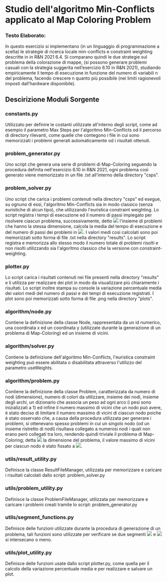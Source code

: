 # Studio dell'algoritmo Min-Conflicts applicato al Map Coloring Problem

### Testo Elaborato:

In questo esercizio si implementano (in un linguaggio di programmazione a scelta) le strategie di ricerca locale min-conflicts e constraint weighting descritte in in R&N 2021 6.4. 
Si comparano quindi le due strategie sul problema della colorazione di mappe, (si possono generare problemi casuali con la strategia suggerita nell’esercizio 6.10 in R&N 2021), 
studiando empiricamente il tempo di esecuzione in funzione del numero di variabili n del problema, 
facendo crescere n quanto più possibile (nei limiti ragionevoli imposti dall’hardware disponibile).

## Descirizione Moduli Sorgente

### constants.py

Utilizzato per definire le costanti utilizzate all'interno degli script, come ad esempio il parametro Max Steps per l'algoritmo Min-Conflicts
od il percorso di directory rilevanti, come quelle che contegono i file in cui sono memorizzati i problemi generati automaticamente od i risultati ottenuti.

### problem_generator.py

Uno script che genera una serie di problemi di Map-Coloring seguendo la procedura definita nell'esercizio 6.10 in R&N 2021, 
ogni problema così generato viene memorizzato in un file .txt all'interno della directory "csps".

### problem_solver.py

Uno script che carica i problemi contenuti nella directory "csps" ed esegue, su ognuno di essi, 
l'algoritmo Min-Conflicts sia in modo classico (senza euristiche di alcun tipo), che utilizzando l'euristica constraint weighting.
Lo script registra i tempi di esecuzione ed il numero di passi impiegato per risolvere ciascun problema, successivamente, detto <img src="https://render.githubusercontent.com/render/math?math=S"> l'insieme di problemi che hanno la stessa dimensione,
calcola la media del tempo di esecuzione e del numero di passi dei problemi in <img src="https://render.githubusercontent.com/render/math?math=S">.
I valori medi così calcolati sono poi memorizzati sotto forma di file .txt nella directory "results".
Lo script registra e memorizza allo stesso modo il numero totale di problemi risolti e non risolti utilizzando sia l'algoritmo classico che la versione con constraint-weighting.

### plotter.py

Lo script carica i risultati contenuti nei file presenti nella directory "results" e li utilizza per realizzare dei plot in modo da visualizzare più chiaramente i risultati.
Lo script inoltre stampa su console la variazione percentuale media dei valori medi del numero di passi e dei tempi di esecuzione registrati.
I plot sono poi memorizzati sotto forma di file .png nella directory "plots".

### algorithm/node.py

Contiene la definizione della classe Node, rappresentata da un id numerico, una coordinata x ed un coordinata y (utilizzate durante la generazione di un problema di Map-Coloring) 
ed un insieme di vicini.

### algorithm/solver.py

Contiene la definizione dell'algoritmo Min-Conflicts, l'euristica constraint weighting può essere abilitata o disabilitata attraverso l'utilizzo del 
parametro useWeights.

### algorithm/problem.py

Contiene la definizione della classe Problem, caratterizzata da numero di nodi (dimensione), numero di colori da utilizzare, insieme dei nodi, 
insieme degli archi, un dizionario che associa un peso ad ogni arco (i pesi sono inizializzati a 1) ed infine il numero massimo di vicini che un nodo 
può avere, è stato deciso di limitare il numero massimo di vicini di ciascun nodo poiche è stato osservato che, a causa della procedura utilizzata per generare i problemi,
si ottenevano spesso problemi in cui un singolo nodo (od un insieme ristretto di nodi) risultava collegato a numerosi nodi i quali non erano però collegati tra loro, 
rendendo quindi triviale il problema di Map-Coloring; detta <img src="https://render.githubusercontent.com/render/math?math=n"> la dimensione del problema, il valore massimo di vicini per ciascun nodo è stato fissato a <img src="https://render.githubusercontent.com/render/math?math=\sqrt{n}">.

### utils/result_utility.py

Definisce la classe ResultFileManager, utilizzata per memorizzare e caricare i risultati calcolati dallo script: problem_solver.py

### utils/problem_utility.py

Definisce la classe ProblemFileManager, utilizzata per memorizzare e caricare i problemi creati tramite lo script: problem_generator.py

### utils/segment_functions.py

Definisce delle funzioni utilizzate durante la procedura di generazione di un problema, tali funzioni sono utilizzate per verificare se due segmenti 
<img src="https://render.githubusercontent.com/render/math?math=(P1, P2)"> e <img src="https://render.githubusercontent.com/render/math?math=(Q1, Q2)"> si intersecano o meno.

### utils/plot_utility.py

Definisce delle funzioni usate dallo script plotter.py, come quella per il calcolo della variazione percentuale media e per realizzare e salvare un plot.


